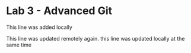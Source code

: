 # Lab 3 - Advanced Git

This line was added locally

This line was updated remotely again.
this line was updated locally at the same time


